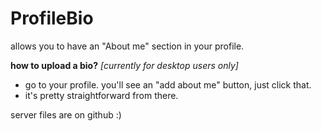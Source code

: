 # ProfileBio
allows you to have an "About me" section in your profile.

**how to upload a bio?**
*[currently for desktop users only]*
- go to your profile. you'll see an "add about me" button, just click that.
- it's pretty straightforward from there.

server files are on github :)